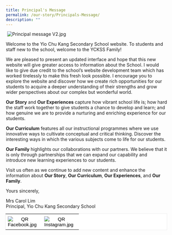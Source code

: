 ```yaml
---
title: Principal's Message
permalink: /our-story/Principals-Message/
description: ""
---
```

&nbsp;![Principal message V2.jpg](https://yiochukangsec-moe-edu-sg-admin.cwp.sg/qql/slot/u133/Our%20Story/Principals%20Message/Principal%20message%20V2.jpg)  
 
Welcome to the Yio Chu Kang Secondary School website. To students and staff new to the school, welcome to the YCKSS Family!&nbsp;  
  
We are pleased to present an updated interface and hope that this new website will give greater access to information about the School. I would like to give due credit to the school’s website development team which has worked tirelessly to make this fresh look possible. I encourage you to explore the website and discover how we create rich opportunities for our students to acquire a deeper understanding of their strengths and grow wider perspectives about our complex but wonderful world.  
  
**Our Story**&nbsp;and&nbsp;**Our Experiences**&nbsp;capture how vibrant school life is; how hard the staff work together to give students a chance to develop and learn; and how genuine we are to provide a nurturing and enriching experience for our students.  
  
**Our Curriculum**&nbsp;features all our instructional programmes where we use innovative ways to cultivate conceptual and critical thinking. Discover the interesting ways in which the various subjects come to life for our students.  
  
**Our Family**&nbsp;highlights our collaborations with our partners. We believe that it is only through partnerships that we can expand our capability and introduce new learning experiences to our students.  
  
Visit us often as we continue to add new content and enhance the information about&nbsp;**Our Story**,&nbsp;**Our Curriculum**,&nbsp;**Our Experiences**, and&nbsp;**Our Family**.  

Yours sincerely,  
  
Mrs Carol Lim  
Principal, Yio Chu Kang Secondary School
  
  

<table style="margin: 0px 0px 0px 10px; outline: 0px; padding: 0px; box-sizing: inherit; float: right; border: 1px solid rgb(234, 234, 234); color: rgb(0, 0, 0); font-family: Verdana, sans-serif; font-size: 15px; font-style: normal; font-variant-ligatures: normal; font-variant-caps: normal; font-weight: 400; letter-spacing: normal; orphans: 2; text-align: left; text-transform: none; white-space: normal; widows: 2; word-spacing: 0px; -webkit-text-stroke-width: 0px; background-color: rgb(255, 255, 255); text-decoration-thickness: initial; text-decoration-style: initial; text-decoration-color: initial;" class="ive_eobj_right iveo_table ives_tab_zen"><tbody style="margin: 0px; outline: 0px; padding: 0px; box-sizing: inherit;"><tr style="margin: 0px; outline: 0px; padding: 0px; box-sizing: inherit;"><td style="margin: 0px; outline: 0px; padding: 7px; box-sizing: inherit; text-align: center; width: 60px;"><img style="margin: 0px 10px 0px 0px; outline: none; padding: 0px; box-sizing: border-box; border: none; vertical-align: middle; max-width: 100%; height: auto; float: left;" class="ive_eobj_left" alt="QR Facebook.jpg" src="https://yiochukangsec-moe-edu-sg-admin.cwp.sg/qql/slot/u133/Our%20Story/QR%20Facebook.jpg"><br style="margin: 0px; outline: 0px; padding: 0px; box-sizing: inherit;"></td><td style="margin: 0px; outline: 0px; padding: 7px; box-sizing: inherit; text-align: center; width: 60px;"><img style="margin: 0px 10px 0px 0px; outline: none; padding: 0px; box-sizing: border-box; border: none; vertical-align: middle; max-width: 100%; height: auto; float: left;" class="ive_eobj_left" alt="QR Instagram.jpg" src="https://yiochukangsec-moe-edu-sg-admin.cwp.sg/qql/slot/u133/Our%20Story/QR%20Instagram.jpg"><br style="margin: 0px; outline: 0px; padding: 0px; box-sizing: inherit;"></td></tr></tbody></table>

